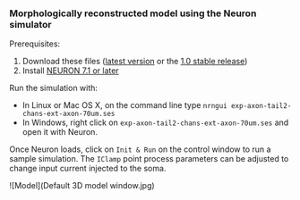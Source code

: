 ### Morphologically reconstructed model using the Neuron simulator

Prerequisites:

1. Download these files ([latest version](https://github.com/cengique/drosophila-aCC-L3-motoneuron-model/archive/master.zip) 
or the [1.0 stable release](https://github.com/cengique/drosophila-aCC-L3-motoneuron-model/archive/v1.0.zip))
1. Install [NEURON 7.1 or later](http://www.neuron.yale.edu/neuron/)

Run the simulation with:

- In Linux or Mac OS X, on the command line type ```nrngui exp-axon-tail2-chans-ext-axon-70um.ses``` 
- In Windows, right click on `exp-axon-tail2-chans-ext-axon-70um.ses` and open it with Neuron.

Once Neuron loads, click on `Init & Run` on the control window to run a sample simulation. The `IClamp` point process parameters can be adjusted to change input current injected to the soma.

![Model](Default 3D model window.jpg)
